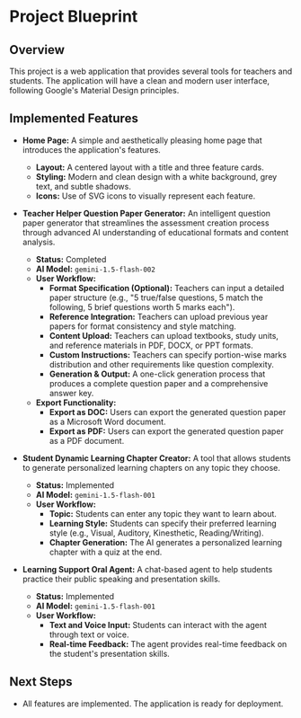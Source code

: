 
# Project Blueprint

## Overview

This project is a web application that provides several tools for teachers and students. The application will have a clean and modern user interface, following Google's Material Design principles.

## Implemented Features

*   **Home Page:** A simple and aesthetically pleasing home page that introduces the application's features.
    *   **Layout:** A centered layout with a title and three feature cards.
    *   **Styling:** Modern and clean design with a white background, grey text, and subtle shadows.
    *   **Icons:** Use of SVG icons to visually represent each feature.

*   **Teacher Helper Question Paper Generator:** An intelligent question paper generator that streamlines the assessment creation process through advanced AI understanding of educational formats and content analysis.
    *   **Status:** Completed
    *   **AI Model:** `gemini-1.5-flash-002`
    *   **User Workflow:**
        *   **Format Specification (Optional):** Teachers can input a detailed paper structure (e.g., "5 true/false questions, 5 match the following, 5 brief questions worth 5 marks each").
        *   **Reference Integration:** Teachers can upload previous year papers for format consistency and style matching.
        *   **Content Upload:** Teachers can upload textbooks, study units, and reference materials in PDF, DOCX, or PPT formats.
        *   **Custom Instructions:** Teachers can specify portion-wise marks distribution and other requirements like question complexity.
        *   **Generation & Output:** A one-click generation process that produces a complete question paper and a comprehensive answer key.
    *   **Export Functionality:**
        *   **Export as DOC:** Users can export the generated question paper as a Microsoft Word document.
        *   **Export as PDF:** Users can export the generated question paper as a PDF document.

*   **Student Dynamic Learning Chapter Creator:** A tool that allows students to generate personalized learning chapters on any topic they choose.
    *   **Status:** Implemented
    *   **AI Model:** `gemini-1.5-flash-001`
    *   **User Workflow:**
        *   **Topic:** Students can enter any topic they want to learn about.
        *   **Learning Style:** Students can specify their preferred learning style (e.g., Visual, Auditory, Kinesthetic, Reading/Writing).
        *   **Chapter Generation:** The AI generates a personalized learning chapter with a quiz at the end.

*   **Learning Support Oral Agent:** A chat-based agent to help students practice their public speaking and presentation skills.
    *   **Status:** Implemented
    *   **AI Model:** `gemini-1.5-flash-001`
    *   **User Workflow:**
        *   **Text and Voice Input:** Students can interact with the agent through text or voice.
        *   **Real-time Feedback:** The agent provides real-time feedback on the student's presentation skills.

## Next Steps

*   All features are implemented. The application is ready for deployment.
